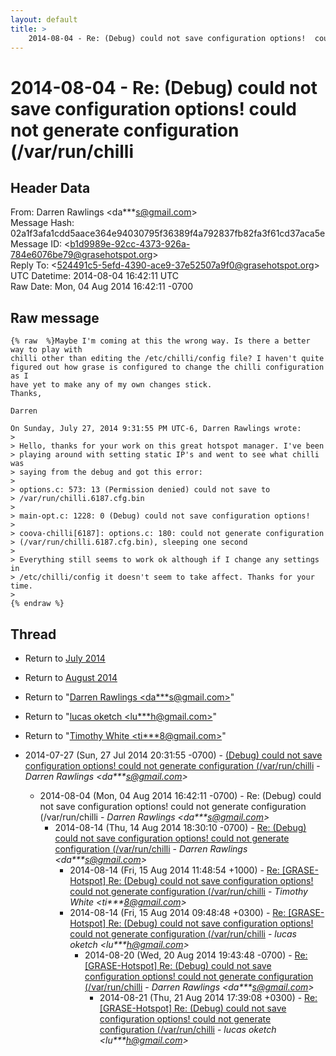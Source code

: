 ```yaml
---
layout: default
title: >
    2014-08-04 - Re: (Debug) could not save configuration options!  could not generate configuration (/var/run/chilli
---
```


# 2014-08-04 - Re: (Debug) could not save configuration options!  could not generate configuration (/var/run/chilli

## Header Data

From: Darren Rawlings \<da***s@gmail.com\><br>
Message Hash: 02a1f3afa1cdd5aace364e94030795f36389f4a792837fb82fa3f61cd37aca5e<br>
Message ID: \<b1d9989e-92cc-4373-926a-784e6076be79@grasehotspot.org\><br>
Reply To: \<524491c5-5efd-4390-ace9-37e52507a9f0@grasehotspot.org\><br>
UTC Datetime: 2014-08-04 16:42:11 UTC<br>
Raw Date: Mon, 04 Aug 2014 16:42:11 -0700<br>

## Raw message

```
{% raw  %}Maybe I'm coming at this the wrong way. Is there a better way to play with 
chilli other than editing the /etc/chilli/config file? I haven't quite 
figured out how grase is configured to change the chilli configuration as I 
have yet to make any of my own changes stick. 
Thanks,

Darren

On Sunday, July 27, 2014 9:31:55 PM UTC-6, Darren Rawlings wrote:
>
> Hello, thanks for your work on this great hotspot manager. I've been 
> playing around with setting static IP's and went to see what chilli was 
> saying from the debug and got this error:
>
> options.c: 573: 13 (Permission denied) could not save to 
> /var/run/chilli.6187.cfg.bin
>
> main-opt.c: 1228: 0 (Debug) could not save configuration options!
>
> coova-chilli[6187]: options.c: 180: could not generate configuration 
> (/var/run/chilli.6187.cfg.bin), sleeping one second
>
> Everything still seems to work ok although if I change any settings in 
> /etc/chilli/config it doesn't seem to take affect. Thanks for your time.
>
{% endraw %}
```

## Thread

+ Return to [July 2014](/archive/2014/07)
+ Return to [August 2014](/archive/2014/08)

+ Return to "[Darren Rawlings <da***s<span>@</span>gmail.com>](/authors/da___s_at_gmail_com)"
+ Return to "[lucas oketch <lu***h<span>@</span>gmail.com>](/authors/lu___h_at_gmail_com)"
+ Return to "[Timothy White <ti***8<span>@</span>gmail.com>](/authors/ti___8_at_gmail_com)"

+ 2014-07-27 (Sun, 27 Jul 2014 20:31:55 -0700) - [(Debug) could not save configuration options!  could not generate configuration (/var/run/chilli](/archive/2014/07/f68527adddb759abce26d8ea744ba0b0d09e0f2d534a8b3a17e2c99d2effa7c2) - _Darren Rawlings \<da***s@gmail.com\>_
  + 2014-08-04 (Mon, 04 Aug 2014 16:42:11 -0700) - Re: (Debug) could not save configuration options!  could not generate configuration (/var/run/chilli - _Darren Rawlings \<da***s@gmail.com\>_
    + 2014-08-14 (Thu, 14 Aug 2014 18:30:10 -0700) - [Re: (Debug) could not save configuration options!  could not generate configuration (/var/run/chilli](/archive/2014/08/4355190383ea6b61f416c08d54637cd4d9da61817f8e34920cba3f72ca71b5ca) - _Darren Rawlings \<da***s@gmail.com\>_
      + 2014-08-14 (Fri, 15 Aug 2014 11:48:54 +1000) - [Re: [GRASE-Hotspot] Re: (Debug) could not save configuration options! could not generate configuration (/var/run/chilli](/archive/2014/08/9b9900254c672bcdcd85992f0e61175fb17e43a2d79a428d482c6b89d40d6950) - _Timothy White \<ti***8@gmail.com\>_
      + 2014-08-14 (Fri, 15 Aug 2014 09:48:48 +0300) - [Re: [GRASE-Hotspot] Re: (Debug) could not save configuration options! could not generate configuration (/var/run/chilli](/archive/2014/08/ce5ce4d9407966df6c8e235381d005880d61f794e7a4f4b5f85243276d9fb538) - _lucas oketch \<lu***h@gmail.com\>_
        + 2014-08-20 (Wed, 20 Aug 2014 19:43:48 -0700) - [Re: [GRASE-Hotspot] Re: (Debug) could not save configuration options! could not generate configuration (/var/run/chilli](/archive/2014/08/4a957749de15fcedaaa539a38c6b1a8cb964caa229b68c459316f5e781f582ae) - _Darren Rawlings \<da***s@gmail.com\>_
          + 2014-08-21 (Thu, 21 Aug 2014 17:39:08 +0300) - [Re: [GRASE-Hotspot] Re: (Debug) could not save configuration options! could not generate configuration (/var/run/chilli](/archive/2014/08/919aa70e51b755a371eef59088f6fc7ce81300259ac780996b30d22ab6b8257a) - _lucas oketch \<lu***h@gmail.com\>_


